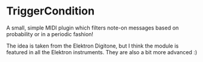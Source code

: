 # TriggerCondition

A small, simple MIDI plugin which filters note-on messages based on probability or in a periodic fashion!

The idea is taken from the Elektron Digitone, but I think the module is featured in all the Elektron instruments. They are also a bit more advanced :)
